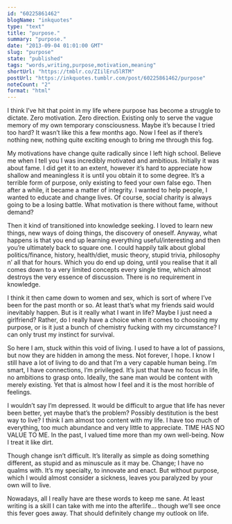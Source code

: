 ```yaml
---
id: "60225861462"
blogName: "inkquotes"
type: "text"
title: "purpose."
summary: "purpose."
date: "2013-09-04 01:01:00 GMT"
slug: "purpose"
state: "published"
tags: "words,writing,purpose,motivation,meaning"
shortUrl: "https://tmblr.co/ZIilEru5lRTM"
postUrl: "https://inkquotes.tumblr.com/post/60225861462/purpose"
noteCount: "2"
format: "html"
---
```


I think I’ve hit that point in my life where purpose has become a struggle to dictate. Zero motivation. Zero direction. Existing only to serve the vague memory of my own temporary consciousness. Maybe it’s because I tried too hard? It wasn’t like this a few months ago. Now I feel as if there’s nothing new, nothing quite exciting enough to bring me through this fog. 

My motivations have change quite radically since I left high school. Believe me when I tell you I was incredibly motivated and ambitious. Initially it was about fame. I did get it to an extent, however it’s hard to appreciate how shallow and meaningless it is until you obtain it to some degree. It’s a terrible form of purpose, only existing to feed your own false ego. Then after a while, it became a matter of integrity. I wanted to help people, I wanted to educate and change lives. Of course, social charity is always going to be a losing battle. What motivation is there without fame, without demand?

Then it kind of transitioned into knowledge seeking. I loved to learn new things, new ways of doing things, the discovery of oneself. Anyway, what happens is that you end up learning everything useful/interesting and then you’re ultimately back to square one. I could happily talk about global politics/finance, history, health/diet, music theory, stupid trivia, philosophy n’ all that for hours. Which you do end up doing, until you realise that it all comes down to a very limited concepts every single time, which almost destroys the very essence of discussion. There is no requirement in knowledge. 

I think it then came down to women and sex, which is sort of where I’ve been for the past month or so. At least that’s what my friends said would inevitably happen. But is it really what I want in life? Maybe I just need a girlfriend? Rather, do I really have a choice when it comes to choosing my purpose, or is it just a bunch of chemistry fucking with my circumstance? I can only trust my instinct for survival.

So here I am, stuck within this void of living. I used to have a lot of passions, but now they are hidden in among the mess. Not forever, I hope. I know I still have a lot of living to do and that I’m a very capable human being. I’m smart, I have connections, I’m privileged. It’s just that have no focus in life, no ambitions to grasp onto. Ideally, the sane man would be content with merely existing. Yet that is almost how I feel and it is the most horrible of feelings. 

I wouldn’t say I’m depressed. It would be difficult to argue that life has never been better, yet maybe that’s the problem? Possibly destitution is the best way to live? I think I am almost too content with my life. I have too much of everything, too much abundance and very little to appreciate. TIME HAS NO VALUE TO ME. In the past, I valued time more than my own well-being. Now I treat it like dirt.

Though change isn’t difficult. It’s literally as simple as doing something different, as stupid and as minuscule as it may be. Change; I have no qualms with. It’s my specialty, to innovate and enact. But without purpose, which I would almost consider a sickness, leaves you paralyzed by your own will to live. 

Nowadays, all I really have are these words to keep me sane. At least writing is a skill I can take with me into the afterlife… though we’ll see once this fever goes away. That should definitely change my outlook on life.